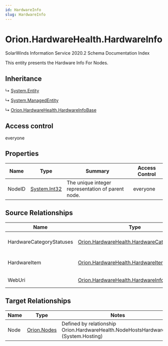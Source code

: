 ```yaml
---
id: HardwareInfo
slug: HardwareInfo
---
```


# Orion.HardwareHealth.HardwareInfo

SolarWinds Information Service 2020.2 Schema Documentation Index

This entity presents the Hardware Info For Nodes.

## Inheritance

↳ [System.Entity](./../System/Entity)

↳ [System.ManagedEntity](./../System/ManagedEntity)

↳ [Orion.HardwareHealth.HardwareInfoBase](./../Orion.HardwareHealth/HardwareInfoBase)

## Access control

everyone

## Properties

| Name | Type | Summary | Access Control |
| ------ | ------ | ------ | ------ |
| NodeID | [System.Int32](https://docs.microsoft.com/en-us/dotnet/api/system.int32) | The unique integer representation of parent node. | everyone |

## Source Relationships

| Name | Type | Notes |
| ------ | ------ | ------ |
| HardwareCategoryStatuses | [Orion.HardwareHealth.HardwareCategoryStatus](./../Orion.HardwareHealth/HardwareCategoryStatus) | Defined by relationship Orion.HardwareHealth.HardwareInfoReferencesHardwareCategoryStatus (System.Hosting) |
| HardwareItem | [Orion.HardwareHealth.HardwareItem](./../Orion.HardwareHealth/HardwareItem) | Defined by relationship Orion.HardwareHealth.HardwareItemReferencesHardwareInfo (System.Reference) |
| WebUri | [Orion.HardwareHealth.HardwareInfoWebUri](./../Orion.HardwareHealth/HardwareInfoWebUri) | Defined by relationship Orion.HardwareHealth.HardwareInfoHostsWebUri (System.Hosting) |

## Target Relationships

| Name | Type | Notes |
| ------ | ------ | ------ |
| Node | [Orion.Nodes](./../Orion/Nodes) | Defined by relationship Orion.HardwareHealth.NodeHostsHardwareInfo (System.Hosting) |

